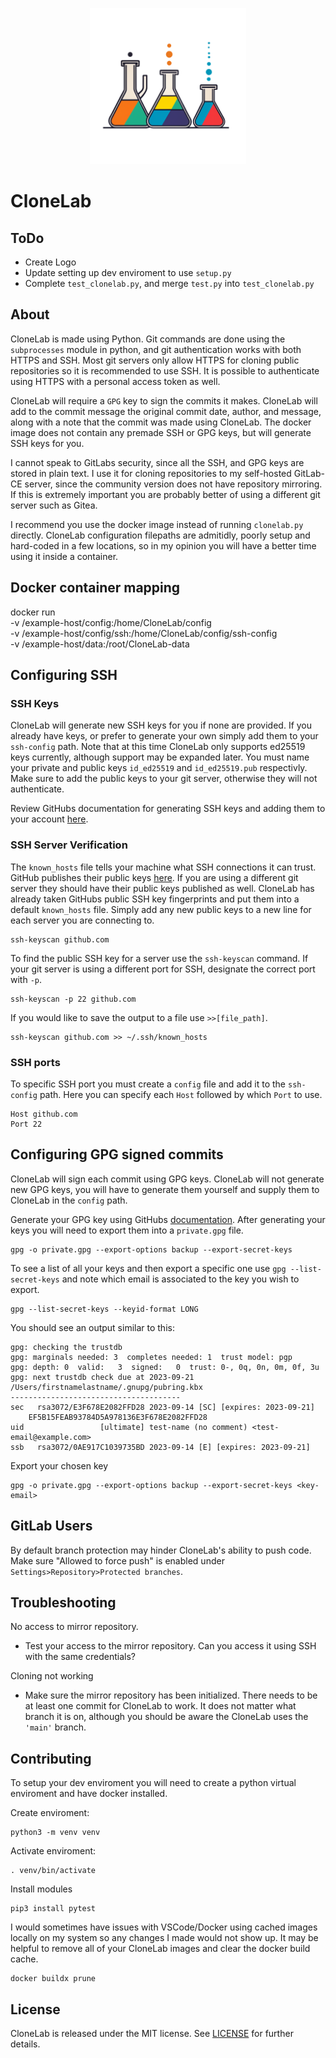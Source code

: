 <p align="center">
<img src="https://raw.githubusercontent.com/chirmstream/CloneLab/main/logo.png" width="250" title="logo">
</p>

# CloneLab


## ToDo
* Create Logo
* Update setting up dev enviroment to use ``setup.py``
* Complete ``test_clonelab.py``, and merge ``test.py`` into ``test_clonelab.py``


## About
CloneLab is made using Python.  Git commands are done using the ``subprocesses`` module in python, and git authentication works with both HTTPS and SSH.  Most git servers only allow HTTPS for cloning public repositories so it is recommended to use SSH.  It is possible to authenticate using HTTPS with a personal access token as well.

CloneLab will require a ``GPG`` key to sign the commits it makes.  CloneLab will add to the commit message the original commit date, author, and message, along with a note that the commit was made using CloneLab.  The docker image does not contain any premade SSH or GPG keys, but will generate SSH keys for you.

I cannot speak to GitLabs security, since all the SSH, and GPG keys are stored in plain text.  I use it for cloning repositories to my self-hosted GitLab-CE server, since the community version does not have repository mirroring.  If this is extremely important you are probably better of using a different git server such as Gitea.

I recommend you use the docker image instead of running ``clonelab.py`` directly.  CloneLab configuration filepaths are admitidly, poorly setup and hard-coded in a few locations, so in my opinion you will have a better time using it inside a container.


## Docker container mapping
docker run \
    -v /example-host/config:/home/CloneLab/config \
    -v /example-host/config/ssh:/home/CloneLab/config/ssh-config \
    -v /example-host/data:/root/CloneLab-data


## Configuring SSH
### SSH Keys
CloneLab will generate new SSH keys for you if none are provided.  If you already have keys, or prefer to generate your own simply add them to your ``ssh-config`` path.  Note that at this time CloneLab only supports ed25519 keys currently, although support may be expanded later.  You must name your private and public keys ``id_ed25519`` and ``id_ed25519.pub`` respectivly.  Make sure to add the public keys to your git server, otherwise they will not authenticate.  

Review GitHubs documentation for generating SSH keys and adding them to your account [here](https://docs.github.com/en/authentication/connecting-to-github-with-ssh/generating-a-new-ssh-key-and-adding-it-to-the-ssh-agent).

### SSH Server Verification 
The ``known_hosts`` file tells your machine what SSH connections it can trust.  GitHub publishes their public keys [here](https://docs.github.com/en/authentication/keeping-your-account-and-data-secure/githubs-ssh-key-fingerprints).  If you are using a different git server they should have their public keys published as well.  CloneLab has already taken GitHubs public SSH key fingerprints and put them into a default ``known_hosts`` file.  Simply add any new public keys to a new line for each server you are connecting to.

    ssh-keyscan github.com

To find the public SSH key for a server use the ``ssh-keyscan`` command.  If your git server is using a different port for SSH, designate the correct port with ``-p``.

    ssh-keyscan -p 22 github.com

If you would like to save the output to a file use ``>>[file_path]``.

    ssh-keyscan github.com >> ~/.ssh/known_hosts

### SSH ports
To specific SSH port you must create a ``config`` file and add it to the ``ssh-config`` path.  Here you can specify each ``Host`` followed by which ``Port`` to use.

    Host github.com
    Port 22


## Configuring GPG signed commits
CloneLab will sign each commit using GPG keys.  CloneLab will not generate new GPG keys, you will have to generate them yourself and supply them to CloneLab in the ``config`` path.

Generate your GPG key using GitHubs [documentation](https://docs.github.com/en/authentication/managing-commit-signature-verification/generating-a-new-gpg-key).  After generating your keys you will need to export them into a ``private.gpg`` file.

    gpg -o private.gpg --export-options backup --export-secret-keys

To see a list of all your keys and then export a specific one use ``gpg --list-secret-keys`` and note which email is associated to the key you wish to export.

    gpg --list-secret-keys --keyid-format LONG

You should see an output similar to this:

    gpg: checking the trustdb
    gpg: marginals needed: 3  completes needed: 1  trust model: pgp
    gpg: depth: 0  valid:   3  signed:   0  trust: 0-, 0q, 0n, 0m, 0f, 3u
    gpg: next trustdb check due at 2023-09-21
    /Users/firstnamelastname/.gnupg/pubring.kbx
    --------------------------------------
    sec   rsa3072/E3F678E2082FFD28 2023-09-14 [SC] [expires: 2023-09-21]
        EF5B15FEAB93784D5A978136E3F678E2082FFD28
    uid                 [ultimate] test-name (no comment) <test-email@example.com>
    ssb   rsa3072/0AE917C1039735BD 2023-09-14 [E] [expires: 2023-09-21]

Export your chosen key

    gpg -o private.gpg --export-options backup --export-secret-keys <key-email>


## GitLab Users
By default branch protection may hinder CloneLab's ability to push code.  Make sure "Allowed to force push" is enabled under ``Settings>Repository>Protected branches``.

## Troubleshooting
No access to mirror repository.
* Test your access to the mirror repository.  Can you access it using SSH with the same credentials?

Cloning not working
* Make sure the mirror repository has been initialized.  There needs to be at least one commit for CloneLab to work.  It does not matter what branch it is on, although you should be aware the CloneLab uses the ``'main'`` branch.


## Contributing
To setup your dev enviroment you will need to create a python virtual enviroment and have docker installed.

Create enviroment:

    python3 -m venv venv

Activate enviroment:

    . venv/bin/activate

Install modules

    pip3 install pytest

I would sometimes have issues with VSCode/Docker using cached images locally on my system so any changes I made would not show up.  It may be helpful to remove all of your CloneLab images and clear the docker build cache.

    docker buildx prune


## License
CloneLab is released under the MIT license.  See [LICENSE](https://github.com/chirmstream/CloneLab/blob/main/LICENSE) for further details.